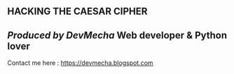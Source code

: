 HACKING THE CAESAR CIPHER
------------------------

_Produced by DevMecha_ Web developer & Python lover
----------------------------------------------------
Contact me here : https://devmecha.blogspot.com